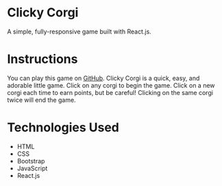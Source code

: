 # Clicky Corgi
A simple, fully-responsive game built with React.js. 

# Instructions
You can play this game on [GitHub](https://karamui.github.io/ClickyCorgi/). Clicky Corgi is a quick, easy, and adorable little game. Click on any corgi to begin the game. Click on a new corgi each time to earn points, but be careful! Clicking on the same corgi twice will end the game.

# Technologies Used
* HTML
* CSS
* Bootstrap
* JavaScript
* React.js
